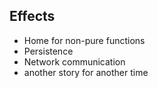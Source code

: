 ##  Effects

- Home for non-pure functions
- Persistence
- Network communication
- another story for another time
